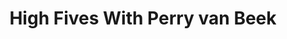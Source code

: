 ﻿---
title: High Fives With Perry van Beek
description: Ryan O'Hara sits down with Perry van Beek, social selling expert and author of the newly released LinkedIn Sales Navigator for Dummies.
coverImage: ./img/podcast/podcast-image-2.jpg
refLink: ter.li/8qkeqy

audioLinks: https://w.soundcloud.com/player/?url=https%3A%2F%2Fapi.soundcloud.com%2Ftracks%2F496778331&amp;auto_play=false&amp;show_artwork=true&amp;visual=true&amp;origin=twitter
webImage: ./img/podcast/video-img/image-4.png
---